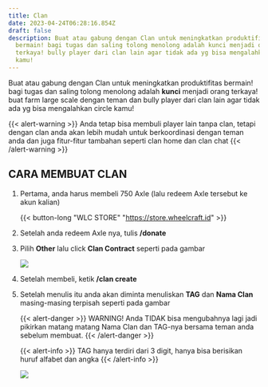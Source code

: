 ```yaml
---
title: Clan
date: 2023-04-24T06:28:16.854Z
draft: false
description: Buat atau gabung dengan Clan untuk meningkatkan produktifitas
  bermain! bagi tugas dan saling tolong menolong adalah kunci menjadi orang
  terkaya! bully player dari clan lain agar tidak ada yg bisa mengalahkan circle
  kamu!
---
```

Buat atau gabung dengan Clan untuk meningkatkan produktifitas bermain! bagi tugas dan saling tolong menolong adalah **kunci** menjadi orang terkaya! buat farm large scale dengan teman dan bully player dari clan lain agar tidak ada yg bisa mengalahkan circle kamu!

{{< alert-warning >}} Anda tetap bisa membuli player lain tanpa clan, tetapi dengan clan anda akan lebih mudah untuk berkoordinasi dengan teman anda dan juga fitur-fitur tambahan seperti clan home dan clan chat {{< /alert-warning >}}

## C﻿ARA MEMBUAT CLAN

1. Pertama, anda harus membeli 750 Axle (﻿lalu redeem Axle tersebut ke akun kalian)

   {{< button-long "WLC STORE" "https://store.wheelcraft.id" >}} 
2. Setelah anda redeem Axle nya, tulis **/donate**
3. Pilih **Other** lalu click **Clan Contract** seperti pada gambar

   ![](/img/uploads/clan-contract.png)
4. Setelah membeli, ketik **/clan create** 
5. Setelah menulis itu anda akan diminta menuliskan **TAG** dan **Nama Clan** masing-masing terpisah seperti pada gambar

   {{< alert-danger >}} WARNING! Anda TIDAK bisa mengubahnya lagi jadi pikirkan matang matang Nama Clan dan TAG-nya bersama teman anda sebelum membuat. {{< /alert-danger >}}

   {{< alert-info >}} TAG hanya terdiri dari 3 digit, hanya bisa berisikan huruf alfabet dan angka {{< /alert-info >}}

   ![](/img/uploads/contoh-bikin-clan.png)